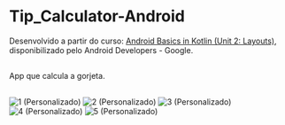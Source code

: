 # Tip_Calculator-Android
Desenvolvido a partir do curso: [Android Basics in Kotlin (Unit 2: Layouts)](https://developer.android.com/courses/android-basics-kotlin/unit-2), disponibilizado pelo Android Developers - Google.
##
App que calcula a gorjeta.
##
![1 (Personalizado)](https://github.com/DiogoMontalvao/Tip_Calculator-Android/assets/109600744/14c2f598-f026-475c-861a-7a33955e1d4e)
![2 (Personalizado)](https://github.com/DiogoMontalvao/Tip_Calculator-Android/assets/109600744/f6563de6-74da-405d-a242-b378eab072bd)
![3 (Personalizado)](https://github.com/DiogoMontalvao/Tip_Calculator-Android/assets/109600744/12c5a277-1b93-45cd-a405-639ad5eeaf76)
![4 (Personalizado)](https://github.com/DiogoMontalvao/Tip_Calculator-Android/assets/109600744/368c708b-5f33-45cc-8c5b-746407dc8a3a)
![5 (Personalizado)](https://github.com/DiogoMontalvao/Tip_Calculator-Android/assets/109600744/8ac1c7d3-5fe7-4b1f-8962-d80d3120d7df)


